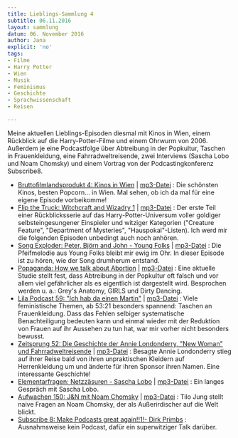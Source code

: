 ```yaml
---
title: Lieblings-Sammlung 4
subtitle: 06.11.2016
layout: sammlung
datum: 06. November 2016
author: Jana
explicit: 'no'
tags:
- Filme
- Harry Potter
- Wien
- Musik
- Feminismus
- Geschichte
- Sprachwissenschaft
- Reisen

---
```


Meine aktuellen Lieblings-Episoden diesmal mit Kinos in Wien, einem Rückblick auf die Harry-Potter-Filme und einem Ohrwurm von 2006. Außerdem je eine Podcastfolge über Abtreibung in der Popkultur, Taschen in Frauenkleidung, eine Fahrradweltreisende, zwei Interviews (Sascha Lobo und Noam Chomsky) und einem Vortrag von der Podcastingkonferenz Subscribe8.

* [Bruttofilmlandsprodukt 4: Kinos in Wien](http://bruttofilmlandsprodukt.net/episode-4-kinos-in-wien) | [mp3-Datei](https://media.blubrry.com/bruttofilmlandsprodukt/archive.org/download/Episode4KinosinWien/Episode4-KinosinWien.mp3)
: Die schönsten Kinos, besten Popcorn... in Wien. Mal sehen, ob ich da mal für eine eigene Episode vorbeikomme!
* [Flip the Truck: Witchcraft and Wizadry 1](http://www.flipthetruck.com/2016/10/11/witchcraft-and-wizardry-1/) | [mp3-Datei](http://www.flipthetruck.com/podcasts/potter/Witchcraft_and_Wizardry_Nr_1.mp3)
: Der erste Teil einer Rückblicksserie auf das Harry-Potter-Universum voller goldiger selbsteingesungener Einspieler und witziger Kategorien ("Creature Feature", "Department of Mysteries", "Hauspokal"-Listen). Ich werd mir die folgenden Episoden unbedingt auch noch anhören.
* [Song Exploder: Peter, Björn and John - Young Folks](http://songexploder.libsyn.com/peter-bjorn-and-john-young-folks) | [mp3-Datei](http://www.podtrac.com/pts/redirect.mp3/traffic.libsyn.com/songexploder/SongExploder84-PeterBjornAndJohn.mp3)
: Die Pfeifmelodie aus Young Folks bleibt mir ewig im Ohr. In dieser Episode ist zu hören, wie der Song drumherum entstand.
* [Popaganda: How we talk about Abortion](https://bitchmedia.org/article/popaganda-how-do-we-talk-about-abortion) | [mp3-Datei](http://traffic.libsyn.com/bitchradio/bmp_102716_abortion.mp3)
: Eine aktuelle Studie stellt fest, dass Abtreibung in der Popkultur oft falsch und vor allem viel gefährlicher als es eigentlich ist dargestellt wird. Besprochen werden u. a.: Grey's Anatomy, GIRLS und Dirty Dancing.
* [Lila Podcast 59: "Ich hab da einen Martin"](http://lila-podcast.de/lila059-ich-hab-da-einen-martin/) | [mp3-Datei](http://lila-podcast.de/podlove/file/2666/s/feed/c/mp3/Lila059.mp3)
: Viele feministische Themen, ab 53:21 besonders spannend: Taschen an Frauenkleidung. Dass das Fehlen selbiger systematische Benachteiligung bedeuten kann und einmal wieder mit der Reduktion von Frauen auf ihr Aussehen zu tun hat, war mir vorher nicht besonders bewusst.
* [Zeitsprung 52: Die Geschichte der Annie Londonderry, "New Woman" und Fahrradweltreisende](https://www.zeitsprung.fm/podcast/zs52/) | [mp3-Datei](https://www.zeitsprung.fm/podlove/file/1090/s/download/c/select-show/ZS52.mp3)
: Besagte Annie Londonderry stieg auf ihrer Reise bald von ihren unpraktischen Kleidern auf Herrenkleidung um und änderte für ihren Sponsor ihren Namen. Eine interessante Geschichte!
* [Elementarfragen: Netzzäsuren - Sascha Lobo](http://viertausendhertz.de/ef07/) | [mp3-Datei](http://viertausendhertz.de/podcast-download/4900/ef07.mp3)
: Ein langes Gespräch mit Sascha Lobo.
* [Aufwachen 150: J&N mit Noam Chomsky]( https://aufwachen-podcast.de/2016/10/25/a150-jn-mit-noam-chomsky/) | [mp3-Datei](https://cdn.podseed.org/aufwachen/a150-jn-mit-noam-chomsky.m4a)
: Tilo Jung stellt naive Fragen an Noam Chomsky, der als Außerirdischer auf die Welt blickt.
* [Subscribe 8: Make Podcasts great again!!1!- Dirk Primbs](https://www.youtube.com/watch?v=-afC9x-JeVA)
: Ausnahmsweise kein Podcast, dafür ein superwitziger Talk darüber.
